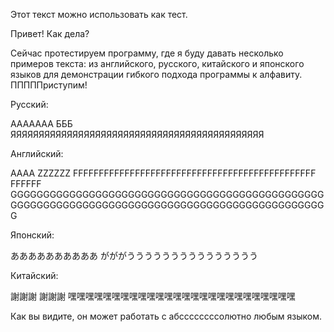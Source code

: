 Этот текст можно использовать как тест.

Привет!
Как дела?

Сейчас протестируем программу, где я буду давать несколько примеров текста: из английского, русского, китайского и японского языков для демонстрации гибкого подхода программы к алфавиту. ПППППриступим!

Русский:

ААААААА БББ ЯЯЯЯЯЯЯЯЯЯЯЯЯЯЯЯЯЯЯЯЯЯЯЯЯЯЯЯЯЯЯЯЯЯЯЯЯЯЯЯЯЯЯЯЯ 

Английский:

AAAA ZZZZZZ FFFFFFFFFFFFFFFFFFFFFFFFFFFFFFFFFFFFFFFFFFFFFFF FFFFFF GGGGGGGGGGGGGGGGGGGGGGGGGGGGGGGGGGGGGGGGGGGGGGGGGGGGGGGGGGGGGGGGGGGGGGGGGGGGGGGGGGGGGGGGGGGGGGGGG

Японский:

ああああああああああ がががううううううううううううううう

Китайский:

謝謝謝 謝謝謝 嘿嘿嘿嘿嘿嘿嘿嘿嘿嘿嘿嘿嘿嘿嘿嘿嘿嘿嘿嘿嘿嘿嘿嘿嘿嘿

Как вы видите, он может работать с абссссссссолютно любым языком. 


